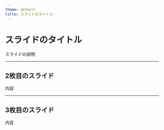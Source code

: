 ```yaml
---
theme: default
title: スライドのタイトル
---
```


# スライドのタイトル

スライドの説明

---

## 2枚目のスライド

<Component />
内容

---

## 3枚目のスライド

内容
